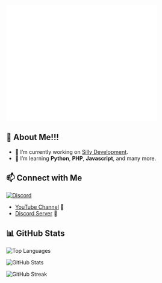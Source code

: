 
<img src="/github-metrics.svg" alt="Metrics" width="400">

## 👋 About Me!!!

- 🔭 I’m currently working on [Silly Development](https://discord.gg/sillydev).
- 🌱 I’m learning **Python**, **PHP**, **Javascript**, and many more.

## 📫 Connect with Me

<a href="https://discord.com/channels/@me/763471049894527006">
  <img src="https://discord.c99.nl/widget/theme-2/763471049894527006.png" alt="Discord" />
</a>

- [YouTube Channel](https://www.youtube.com/thegamer3514) 🎥
- [Discord Server](https://discord.gg/sillydev) 💬

## 📊 GitHub Stats

<p>
  <img src="https://github-readme-stats.vercel.app/api/top-langs?username=thegamer3514&show_icons=true&locale=en&layout=compact&theme=radical" alt="Top Languages" />
</p>
<p>
  <img src="https://github-readme-stats.vercel.app/api?username=thegamer3514&show_icons=true&locale=en&theme=radical" alt="GitHub Stats" />
</p>
<p>
  <img src="https://github-readme-streak-stats.herokuapp.com/?user=thegamer3514" alt="GitHub Streak" />
</p>
